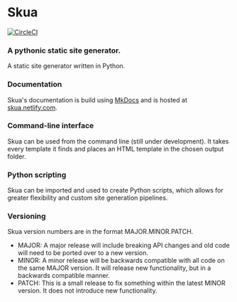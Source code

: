 # Skua
[![CircleCI](https://circleci.com/gh/teymour-aldridge/skua.svg?style=shield)](https://circleci.com/gh/teymour-aldridge/skua)
### A pythonic static site generator.
A static site generator written in Python. 
### Documentation
Skua's documentation is build using [MkDocs](https://mkdocs.org) and is hosted at [skua.netlify.com](https://skua.netlify.com).
### Command-line interface
Skua can be used from the command line (still under development). It takes every template it finds and places an HTML template in the chosen output folder. 
### Python scripting
Skua can be imported and used to create Python scripts, which allows for greater flexibility and custom site generation pipelines. 
### Versioning
Skua version numbers are in the format MAJOR.MINOR.PATCH.

* MAJOR: A major release will include breaking API changes and old code will need to be ported over to a new version. 
* MINOR: A minor release will be backwards compatible with all code on the same MAJOR version. It will release new functionality, but in a backwards compatible manner.
* PATCH: This is a small release to fix something within the latest MINOR version. It does not introduce new functionality.